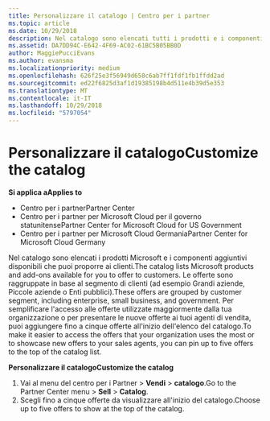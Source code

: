 ```yaml
---
title: Personalizzare il catalogo | Centro per i partner
ms.topic: article
ms.date: 10/29/2018
description: Nel catalogo sono elencati tutti i prodotti e i componenti aggiuntivi Microsoft disponibili per la vendita per i partner.
ms.assetid: DA7DD94C-E642-4F69-AC02-61BC5B05BB0D
author: MaggiePucciEvans
ms.author: evansma
ms.localizationpriority: medium
ms.openlocfilehash: 626f25e3f56949d658c6ab7ff1fdf1fb1ffdd2ad
ms.sourcegitcommit: ed22f6825d3af1d19385198b4d511e4b39d5e353
ms.translationtype: MT
ms.contentlocale: it-IT
ms.lasthandoff: 10/29/2018
ms.locfileid: "5797054"
---
```

# <a name="customize-the-catalog"></a><span data-ttu-id="63622-103">Personalizzare il catalogo</span><span class="sxs-lookup"><span data-stu-id="63622-103">Customize the catalog</span></span>

**<span data-ttu-id="63622-104">Si applica a</span><span class="sxs-lookup"><span data-stu-id="63622-104">Applies to</span></span>**

-  <span data-ttu-id="63622-105">Centro per i partner</span><span class="sxs-lookup"><span data-stu-id="63622-105">Partner Center</span></span>
-  <span data-ttu-id="63622-106">Centro per i partner per Microsoft Cloud per il governo statunitense</span><span class="sxs-lookup"><span data-stu-id="63622-106">Partner Center for Microsoft Cloud for US Government</span></span>
-  <span data-ttu-id="63622-107">Centro per i partner per Microsoft Cloud Germania</span><span class="sxs-lookup"><span data-stu-id="63622-107">Partner Center for Microsoft Cloud Germany</span></span>

<span data-ttu-id="63622-108">Nel catalogo sono elencati i prodotti Microsoft e i componenti aggiuntivi disponibili che puoi proporre ai clienti.</span><span class="sxs-lookup"><span data-stu-id="63622-108">The catalog lists Microsoft products and add-ons available for you to offer to customers.</span></span> <span data-ttu-id="63622-109">Le offerte sono raggruppate in base al segmento di clienti (ad esempio Grandi aziende, Piccole aziende o Enti pubblici).</span><span class="sxs-lookup"><span data-stu-id="63622-109">These offers are grouped by customer segment, including enterprise, small business, and government.</span></span> <span data-ttu-id="63622-110">Per semplificare l'accesso alle offerte utilizzate maggiormente dalla tua organizzazione o per presentare le nuove offerte ai tuoi agenti di vendita, puoi aggiungere fino a cinque offerte all'inizio dell'elenco del catalogo.</span><span class="sxs-lookup"><span data-stu-id="63622-110">To make it easier to access the offers that your organization uses the most or to showcase new offers to your sales agents, you can pin up to five offers to the top of the catalog list.</span></span>

**<span data-ttu-id="63622-111">Personalizzare il catalogo</span><span class="sxs-lookup"><span data-stu-id="63622-111">Customize the catalog</span></span>**

1.  <span data-ttu-id="63622-112">Vai al menu del centro per i Partner &gt; **Vendi** &gt; **catalogo**.</span><span class="sxs-lookup"><span data-stu-id="63622-112">Go to the Partner Center menu &gt; **Sell** &gt; **Catalog**.</span></span>
2.  <span data-ttu-id="63622-113">Scegli fino a cinque offerte da visualizzare all'inizio del catalogo.</span><span class="sxs-lookup"><span data-stu-id="63622-113">Choose up to five offers to show at the top of the catalog.</span></span>

 

 



